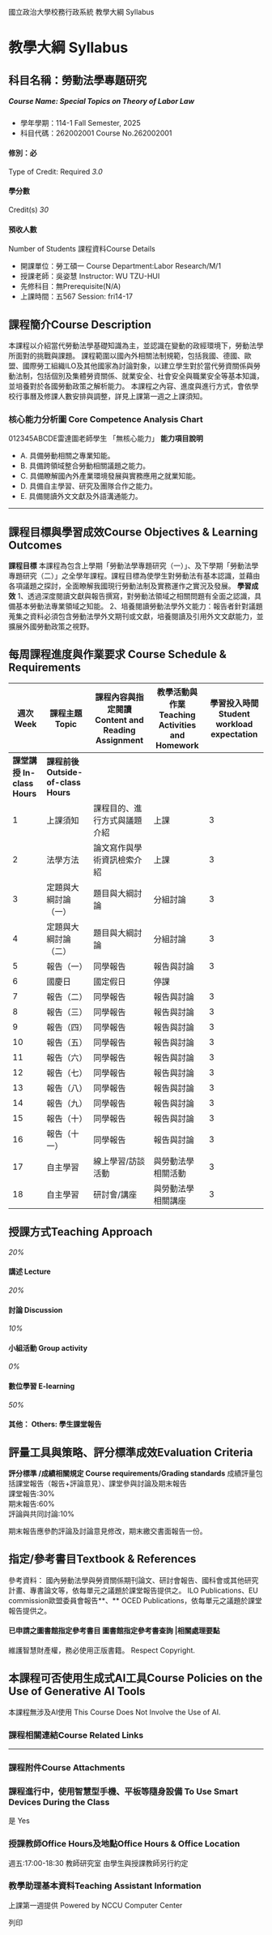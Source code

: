 國立政治大學校務行政系統 教學大綱 Syllabus
# 教學大綱 Syllabus
##  科目名稱：勞動法學專題研究 
#####  Course Name: Special Topics on Theory of Labor Law
  * 學年學期：114-1 Fall Semester, 2025 
  * 科目代碼：262002001 Course No.262002001


#### 修別：必
Type of Credit: Required 
_3.0_
#### 學分數
Credit(s)
_30_
#### 預收人數
Number of Students
課程資料Course Details
  * 開課單位：勞工碩一 Course Department:Labor Research/M/1 
  * 授課老師：吳姿慧 Instructor: WU TZU-HUI 
  * 先修科目：無Prerequisite(N/A)
  * 上課時間：五567 Session: fri14-17


##  課程簡介Course Description
本課程以介紹當代勞動法學基礎知識為主，並認識在變動的政經環境下，勞動法學所面對的挑戰與課題。
課程範圍以國內外相關法制規範，包括我國、德國、歐盟、國際勞工組織ILO及其他國家為討論對象，以建立學生對於當代勞資關係與勞動法制，包括個別及集體勞資關係、就業安全、社會安全與職業安全等基本知識，並培養對於各國勞動政策之解析能力。
本課程之內容、進度與進行方式，會依學校行事曆及修課人數安排與調整，詳見上課第一週之上課須知。
###  核心能力分析圖 Core Competence Analysis Chart
012345ABCDE雷達圖老師學生
「無核心能力」 
**能力項目說明**
  * A. 具備勞動相關之專業知能。
  * B. 具備跨領域整合勞動相關議題之能力。
  * C. 具備瞭解國內外產業環境發展與實務應用之就業知能。
  * D. 具備自主學習、研究及團隊合作之能力。
  * E. 具備閱讀外文文獻及外語溝通能力。


* * *
##  課程目標與學習成效Course Objectives & Learning Outcomes 
**課程目標**
本課程為包含上學期「勞動法學專題研究（一）」、及下學期「勞動法學專題研究（二）」之全學年課程。課程目標為使學生對勞動法有基本認識，並藉由各項議題之探討，全面瞭解我國現行勞動法制及實務運作之實況及發展。
**學習成效**
1、透過深度閱讀文獻與報告撰寫，對勞動法領域之相關問題有全面之認識，具備基本勞動法專業領域之知能。
2、培養閱讀勞動法學外文能力：報告者針對議題蒐集之資料必須包含勞動法學外文期刊或文獻，培養閱讀及引用外文文獻能力，並擴展外國勞動政策之視野。
##  每周課程進度與作業要求 Course Schedule & Requirements
|  **週次** **Week** |  **課程主題** **Topic** |  **課程內容與指定閱讀** **Content and Reading Assignment** |  **教學活動與作業** **Teaching Activities and Homework** |  **學習投入時間** **Student workload expectation**  
---|---|---|---|---  
**課堂講授** **In-class Hours** |  **課程前後** **Outside-of-class Hours**  
1 |  上課須知 |  課程目的、進行方式與議題介紹 |  上課 |  3 |  2  
2 |  法學方法 |  論文寫作與學術資訊檢索介紹 |  上課 |  3 |  2  
3 |  定題與大綱討論（一） |  題目與大綱討論 |  分組討論 |  3 |  2  
4 |  定題與大綱討論（二） |  題目與大綱討論 |  分組討論 |  3 |  2  
5 |  報告（一） |  同學報告 |  報告與討論 |  3 |  2  
6 |  國慶日 |  國定假日 |  停課 |  |   
7 |  報告（二） |  同學報告 |  報告與討論 |  3 |  2  
8 |  報告（三） |  同學報告 |  報告與討論 |  3 |  2  
9 |  報告（四） |  同學報告 |  報告與討論 |  3 |  2  
10 |  報告（五） |  同學報告 |  報告與討論 |  3 |  2  
11 |  報告（六） |  同學報告 |  報告與討論 |  3 |  2  
12 |  報告（七） |  同學報告 |  報告與討論 |  3 |  2  
13 |  報告（八） |  同學報告 |  報告與討論 |  3 |  2  
14 |  報告（九） |  同學報告 |  報告與討論 |  3 |  2  
15 |  報告（十） |  同學報告 |  報告與討論 |  3 |  2  
16 |  報告（十一） |  同學報告 |  報告與討論 |  3 |  2  
17 |  自主學習 |  線上學習/訪談活動 |  與勞動法學相關活動 |  3 |  2  
18 |  自主學習 |  研討會/講座 |  與勞動法學相關講座 |  3 |  2  
##  授課方式Teaching Approach
_20%_
####  講述 Lecture
_20%_
####  討論 Discussion
_10%_
####  小組活動 Group activity
_0%_
####  數位學習 E-learning
_50%_
####  其他： Others: 學生課堂報告 
##  評量工具與策略、評分標準成效Evaluation Criteria
**評分標準 /成績相關規定 Course requirements/Grading standards**
成績評量包括課堂報告（報告+評論意見）、課堂參與討論及期末報告  
課堂報告:30%  
期末報告:60%  
評論與共同討論:10%  
  
期末報告應參酌評論及討論意見修改，期末繳交書面報告一份。  
  

##  指定/參考書目Textbook & References
參考資料：
國內勞動法學與勞資關係期刊論文、研討會報告、國科會或其他研究計畫、專書論文等，依每單元之議題於課堂報告提供之。
ILO Publications、EU commission歐盟委員會報告**、** OCED Publications，依每單元之議題於課堂報告提供之。
####  已申請之圖書館指定參考書目  圖書館指定參考書查詢 |相關處理要點
維護智慧財產權，務必使用正版書籍。 Respect Copyright.
##  本課程可否使用生成式AI工具Course Policies on the Use of Generative AI Tools
本課程無涉及AI使用 This Course Does Not Involve the Use of AI.
###  課程相關連結Course Related Links
* * *
###  課程附件Course Attachments
###  課程進行中，使用智慧型手機、平板等隨身設備 To Use Smart Devices During the Class
是  Yes
###  授課教師Office Hours及地點Office Hours & Office Location
週五:17:00-18:30 教師研究室
由學生與授課教師另行約定
###  教學助理基本資料Teaching Assistant Information
上課第一週提供
Powered by NCCU Computer Center
  
列印
